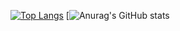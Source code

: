 [![Top Langs](https://github-readme-stats.vercel.app/api/top-langs/?username=jaehoseok&theme=radical&layout=compact)](https://github.com/jaehoseok/github-readme-stats)
[![Anurag's GitHub stats](https://github-readme-stats.vercel.app/api?username=jaehoseok&show_icons=true&theme=radical)

